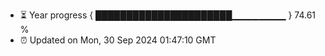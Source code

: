 - ⏳ Year progress { ██████████████████████▁▁▁▁▁▁▁▁ } 74.61 %
- ⏰ Updated on Mon, 30 Sep 2024 01:47:10 GMT

